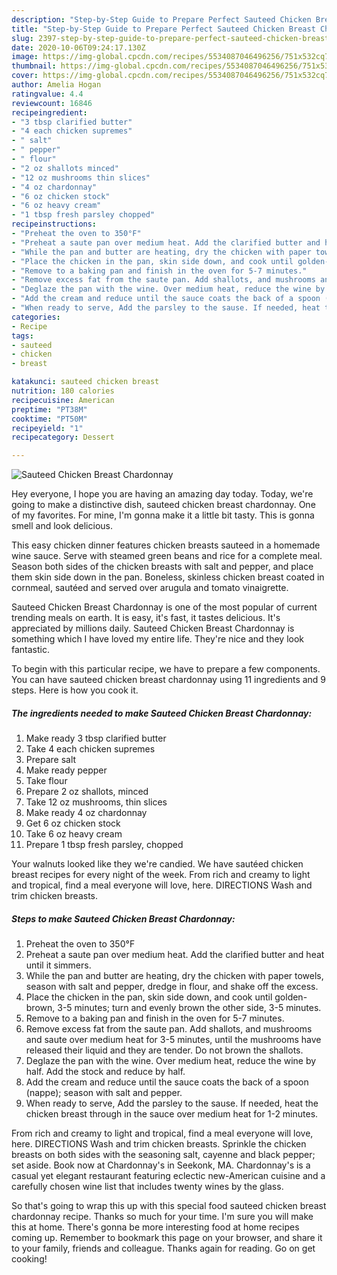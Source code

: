 ```yaml
---
description: "Step-by-Step Guide to Prepare Perfect Sauteed Chicken Breast Chardonnay"
title: "Step-by-Step Guide to Prepare Perfect Sauteed Chicken Breast Chardonnay"
slug: 2397-step-by-step-guide-to-prepare-perfect-sauteed-chicken-breast-chardonnay
date: 2020-10-06T09:24:17.130Z
image: https://img-global.cpcdn.com/recipes/5534087046496256/751x532cq70/sauteed-chicken-breast-chardonnay-recipe-main-photo.jpg
thumbnail: https://img-global.cpcdn.com/recipes/5534087046496256/751x532cq70/sauteed-chicken-breast-chardonnay-recipe-main-photo.jpg
cover: https://img-global.cpcdn.com/recipes/5534087046496256/751x532cq70/sauteed-chicken-breast-chardonnay-recipe-main-photo.jpg
author: Amelia Hogan
ratingvalue: 4.4
reviewcount: 16846
recipeingredient:
- "3 tbsp clarified butter"
- "4 each chicken supremes"
- " salt"
- " pepper"
- " flour"
- "2 oz shallots minced"
- "12 oz mushrooms thin slices"
- "4 oz chardonnay"
- "6 oz chicken stock"
- "6 oz heavy cream"
- "1 tbsp fresh parsley chopped"
recipeinstructions:
- "Preheat the oven to 350°F"
- "Preheat a saute pan over medium heat. Add the clarified butter and heat until it simmers."
- "While the pan and butter are heating, dry the chicken with paper towels, season with salt and pepper, dredge in flour, and shake off the excess."
- "Place the chicken in the pan, skin side down, and cook until golden-brown, 3-5 minutes; turn and evenly brown the other side, 3-5 minutes."
- "Remove to a baking pan and finish in the oven for 5-7 minutes."
- "Remove excess fat from the saute pan. Add shallots, and mushrooms and saute over medium heat for 3-5 minutes, until the mushrooms have released their liquid and they are tender. Do not brown the shallots."
- "Deglaze the pan with the wine. Over medium heat, reduce the wine by half. Add the stock and reduce by half."
- "Add the cream and reduce until the sauce coats the back of a spoon (nappe); season with salt and pepper."
- "When ready to serve, Add the parsley to the sause. If needed, heat the chicken breast through in the sauce over medium heat for 1-2 minutes."
categories:
- Recipe
tags:
- sauteed
- chicken
- breast

katakunci: sauteed chicken breast 
nutrition: 180 calories
recipecuisine: American
preptime: "PT38M"
cooktime: "PT50M"
recipeyield: "1"
recipecategory: Dessert

---
```



![Sauteed Chicken Breast Chardonnay](https://img-global.cpcdn.com/recipes/5534087046496256/751x532cq70/sauteed-chicken-breast-chardonnay-recipe-main-photo.jpg)

Hey everyone, I hope you are having an amazing day today. Today, we're going to make a distinctive dish, sauteed chicken breast chardonnay. One of my favorites. For mine, I'm gonna make it a little bit tasty. This is gonna smell and look delicious.

This easy chicken dinner features chicken breasts sauteed in a homemade wine sauce. Serve with steamed green beans and rice for a complete meal. Season both sides of the chicken breasts with salt and pepper, and place them skin side down in the pan. Boneless, skinless chicken breast coated in cornmeal, sautéed and served over arugula and tomato vinaigrette.

Sauteed Chicken Breast Chardonnay is one of the most popular of current trending meals on earth. It is easy, it's fast, it tastes delicious. It's appreciated by millions daily. Sauteed Chicken Breast Chardonnay is something which I have loved my entire life. They're nice and they look fantastic.


To begin with this particular recipe, we have to prepare a few components. You can have sauteed chicken breast chardonnay using 11 ingredients and 9 steps. Here is how you cook it.

<!--inarticleads1-->

##### The ingredients needed to make Sauteed Chicken Breast Chardonnay:

1. Make ready 3 tbsp clarified butter
1. Take 4 each chicken supremes
1. Prepare  salt
1. Make ready  pepper
1. Take  flour
1. Prepare 2 oz shallots, minced
1. Take 12 oz mushrooms, thin slices
1. Make ready 4 oz chardonnay
1. Get 6 oz chicken stock
1. Take 6 oz heavy cream
1. Prepare 1 tbsp fresh parsley, chopped


Your walnuts looked like they we&#39;re candied. We have sautéed chicken breast recipes for every night of the week. From rich and creamy to light and tropical, find a meal everyone will love, here. DIRECTIONS Wash and trim chicken breasts. 

<!--inarticleads2-->

##### Steps to make Sauteed Chicken Breast Chardonnay:

1. Preheat the oven to 350°F
1. Preheat a saute pan over medium heat. Add the clarified butter and heat until it simmers.
1. While the pan and butter are heating, dry the chicken with paper towels, season with salt and pepper, dredge in flour, and shake off the excess.
1. Place the chicken in the pan, skin side down, and cook until golden-brown, 3-5 minutes; turn and evenly brown the other side, 3-5 minutes.
1. Remove to a baking pan and finish in the oven for 5-7 minutes.
1. Remove excess fat from the saute pan. Add shallots, and mushrooms and saute over medium heat for 3-5 minutes, until the mushrooms have released their liquid and they are tender. Do not brown the shallots.
1. Deglaze the pan with the wine. Over medium heat, reduce the wine by half. Add the stock and reduce by half.
1. Add the cream and reduce until the sauce coats the back of a spoon (nappe); season with salt and pepper.
1. When ready to serve, Add the parsley to the sause. If needed, heat the chicken breast through in the sauce over medium heat for 1-2 minutes.


From rich and creamy to light and tropical, find a meal everyone will love, here. DIRECTIONS Wash and trim chicken breasts. Sprinkle the chicken breasts on both sides with the seasoning salt, cayenne and black pepper; set aside. Book now at Chardonnay&#39;s in Seekonk, MA. Chardonnay&#39;s is a casual yet elegant restaurant featuring eclectic new-American cuisine and a carefully chosen wine list that includes twenty wines by the glass. 

So that's going to wrap this up with this special food sauteed chicken breast chardonnay recipe. Thanks so much for your time. I'm sure you will make this at home. There's gonna be more interesting food at home recipes coming up. Remember to bookmark this page on your browser, and share it to your family, friends and colleague. Thanks again for reading. Go on get cooking!
